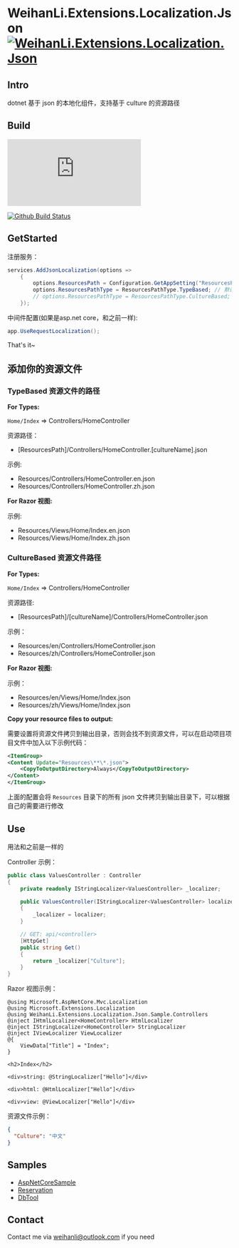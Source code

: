 # WeihanLi.Extensions.Localization.Json [![WeihanLi.Extensions.Localization.Json](https://img.shields.io/nuget/v/WeihanLi.Extensions.Localization.Json.svg)](https://www.nuget.org/packages/WeihanLi.Extensions.Localization.Json/)

## Intro

dotnet 基于 json 的本地化组件，支持基于 culture 的资源路径

## Build

[![AzureDevOps Build Status](https://weihanli.visualstudio.com/Pipelines/_apis/build/status/WeihanLi.WeihanLi.Extensions.Localization.Json?branchName=dev)](https://weihanli.visualstudio.com/Pipelines/_build/latest?definitionId=25&branchName=dev)

[![Github Build Status](https://github.com/WeihanLi/WeihanLi.Extensions.Localization.Json/actions/workflows/dotnet-ci.yml/badge.svg)](https://github.com/WeihanLi/WeihanLi.Extensions.Localization.Json/actions/workflows/dotnet-ci.yml)

## GetStarted

注册服务：

``` csharp
services.AddJsonLocalization(options =>
    {
        options.ResourcesPath = Configuration.GetAppSetting("ResourcesPath");
        options.ResourcesPathType = ResourcesPathType.TypeBased; // 默认方式和微软找资源的方式类似
        // options.ResourcesPathType = ResourcesPathType.CultureBased; // 在对应的 culture 子目录下寻找资源文件，可以参考后面的示例
    });
```

中间件配置(如果是asp.net core，和之前一样):

``` csharp
app.UseRequestLocalization();
```

That's it~

## 添加你的资源文件

### TypeBased 资源文件的路径

**For Types:**

`Home/Index` => Controllers/HomeController

资源路径：

- [ResourcesPath]/Controllers/HomeController.[cultureName].json

示例:

- Resources/Controllers/HomeController.en.json
- Resources/Controllers/HomeController.zh.json

**For Razor 视图:**

示例:

- Resources/Views/Home/Index.en.json
- Resources/Views/Home/Index.zh.json

### CultureBased 资源文件路径

**For Types:**

`Home/Index` => Controllers/HomeController

资源路径:

- [ResourcesPath]/[cultureName]/Controllers/HomeController.json

示例：

- Resources/en/Controllers/HomeController.json
- Resources/zh/Controllers/HomeController.json

**For Razor 视图:**

示例：

- Resources/en/Views/Home/Index.json
- Resources/zh/Views/Home/Index.json

**Copy your resource files to output:**

需要设置将资源文件拷贝到输出目录，否则会找不到资源文件，可以在启动项目项目文件中加入以下示例代码：

``` xml
<ItemGroup>
<Content Update="Resources\**\*.json">
    <CopyToOutputDirectory>Always</CopyToOutputDirectory>
</Content>
</ItemGroup>
```

上面的配置会将 `Resources` 目录下的所有 json 文件拷贝到输出目录下，可以根据自己的需要进行修改

## Use

用法和之前是一样的

Controller 示例：

``` csharp
public class ValuesController : Controller
{
    private readonly IStringLocalizer<ValuesController> _localizer;

    public ValuesController(IStringLocalizer<ValuesController> localizer)
    {
        _localizer = localizer;
    }

    // GET: api/<controller>
    [HttpGet]
    public string Get()
    {
        return _localizer["Culture"];
    }
}
```

Razor 视图示例：

``` razor
@using Microsoft.AspNetCore.Mvc.Localization
@using Microsoft.Extensions.Localization
@using WeihanLi.Extensions.Localization.Json.Sample.Controllers
@inject IHtmlLocalizer<HomeController> HtmlLocalizer
@inject IStringLocalizer<HomeController> StringLocalizer
@inject IViewLocalizer ViewLocalizer
@{
    ViewData["Title"] = "Index";
}

<h2>Index</h2>

<div>string: @StringLocalizer["Hello"]</div>

<div>html: @HtmlLocalizer["Hello"]</div>

<div>view: @ViewLocalizer["Hello"]</div>
```

资源文件示例：

``` json
{
  "Culture": "中文"
}
```

## Samples

- [AspNetCoreSample](https://github.com/WeihanLi/WeihanLi.Extensions.Localization.Json/tree/dev/samples/WeihanLi.Extensions.Localization.Json.Sample)
- [Reservation](https://github.com/OpenReservation/ReservationServer)
- [DbTool](https://github.com/WeihanLi/DbTool)

## Contact

Contact me via <weihanli@outlook.com> if you need
